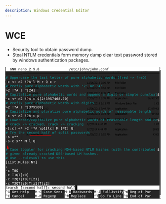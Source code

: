 ```yaml
---
description: Windows Credential Editor
---
```


# WCE

* Security tool to obtain password dump.
* Steal NTLM credentials form memory dump clear text password stored by windows authentication  packages.

![](../../.gitbook/assets/image%20%2812%29.png)





